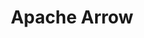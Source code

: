 ---
codehost: https://github.com/apache/arrow
logohandle: apache_arrow
sort: arrow
tags:
- apache
title: Apache Arrow
website: https://arrow.apache.org/
---